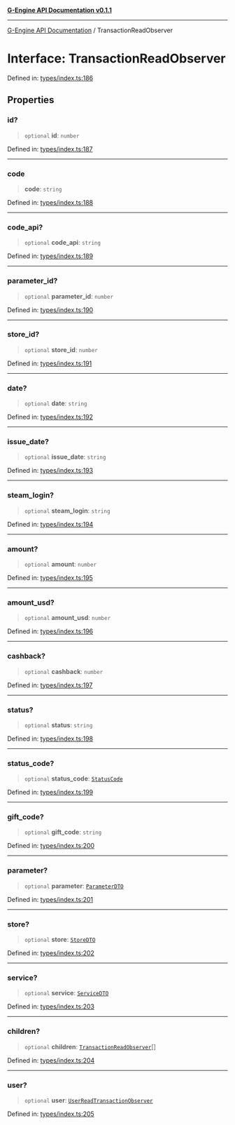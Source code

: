 [**G-Engine API Documentation v0.1.1**](../README.md)

***

[G-Engine API Documentation](../globals.md) / TransactionReadObserver

# Interface: TransactionReadObserver

Defined in: [types/index.ts:186](https://github.com/yakoshiq/g-engine-nodejs-lib/blob/63328d85b5989256f3bd1f6ff7feb24d5e5a10a6/src/types/index.ts#L186)

## Properties

### id?

> `optional` **id**: `number`

Defined in: [types/index.ts:187](https://github.com/yakoshiq/g-engine-nodejs-lib/blob/63328d85b5989256f3bd1f6ff7feb24d5e5a10a6/src/types/index.ts#L187)

***

### code

> **code**: `string`

Defined in: [types/index.ts:188](https://github.com/yakoshiq/g-engine-nodejs-lib/blob/63328d85b5989256f3bd1f6ff7feb24d5e5a10a6/src/types/index.ts#L188)

***

### code\_api?

> `optional` **code\_api**: `string`

Defined in: [types/index.ts:189](https://github.com/yakoshiq/g-engine-nodejs-lib/blob/63328d85b5989256f3bd1f6ff7feb24d5e5a10a6/src/types/index.ts#L189)

***

### parameter\_id?

> `optional` **parameter\_id**: `number`

Defined in: [types/index.ts:190](https://github.com/yakoshiq/g-engine-nodejs-lib/blob/63328d85b5989256f3bd1f6ff7feb24d5e5a10a6/src/types/index.ts#L190)

***

### store\_id?

> `optional` **store\_id**: `number`

Defined in: [types/index.ts:191](https://github.com/yakoshiq/g-engine-nodejs-lib/blob/63328d85b5989256f3bd1f6ff7feb24d5e5a10a6/src/types/index.ts#L191)

***

### date?

> `optional` **date**: `string`

Defined in: [types/index.ts:192](https://github.com/yakoshiq/g-engine-nodejs-lib/blob/63328d85b5989256f3bd1f6ff7feb24d5e5a10a6/src/types/index.ts#L192)

***

### issue\_date?

> `optional` **issue\_date**: `string`

Defined in: [types/index.ts:193](https://github.com/yakoshiq/g-engine-nodejs-lib/blob/63328d85b5989256f3bd1f6ff7feb24d5e5a10a6/src/types/index.ts#L193)

***

### steam\_login?

> `optional` **steam\_login**: `string`

Defined in: [types/index.ts:194](https://github.com/yakoshiq/g-engine-nodejs-lib/blob/63328d85b5989256f3bd1f6ff7feb24d5e5a10a6/src/types/index.ts#L194)

***

### amount?

> `optional` **amount**: `number`

Defined in: [types/index.ts:195](https://github.com/yakoshiq/g-engine-nodejs-lib/blob/63328d85b5989256f3bd1f6ff7feb24d5e5a10a6/src/types/index.ts#L195)

***

### amount\_usd?

> `optional` **amount\_usd**: `number`

Defined in: [types/index.ts:196](https://github.com/yakoshiq/g-engine-nodejs-lib/blob/63328d85b5989256f3bd1f6ff7feb24d5e5a10a6/src/types/index.ts#L196)

***

### cashback?

> `optional` **cashback**: `number`

Defined in: [types/index.ts:197](https://github.com/yakoshiq/g-engine-nodejs-lib/blob/63328d85b5989256f3bd1f6ff7feb24d5e5a10a6/src/types/index.ts#L197)

***

### status?

> `optional` **status**: `string`

Defined in: [types/index.ts:198](https://github.com/yakoshiq/g-engine-nodejs-lib/blob/63328d85b5989256f3bd1f6ff7feb24d5e5a10a6/src/types/index.ts#L198)

***

### status\_code?

> `optional` **status\_code**: [`StatusCode`](../enumerations/StatusCode.md)

Defined in: [types/index.ts:199](https://github.com/yakoshiq/g-engine-nodejs-lib/blob/63328d85b5989256f3bd1f6ff7feb24d5e5a10a6/src/types/index.ts#L199)

***

### gift\_code?

> `optional` **gift\_code**: `string`

Defined in: [types/index.ts:200](https://github.com/yakoshiq/g-engine-nodejs-lib/blob/63328d85b5989256f3bd1f6ff7feb24d5e5a10a6/src/types/index.ts#L200)

***

### parameter?

> `optional` **parameter**: [`ParameterDTO`](ParameterDTO.md)

Defined in: [types/index.ts:201](https://github.com/yakoshiq/g-engine-nodejs-lib/blob/63328d85b5989256f3bd1f6ff7feb24d5e5a10a6/src/types/index.ts#L201)

***

### store?

> `optional` **store**: [`StoreDTO`](StoreDTO.md)

Defined in: [types/index.ts:202](https://github.com/yakoshiq/g-engine-nodejs-lib/blob/63328d85b5989256f3bd1f6ff7feb24d5e5a10a6/src/types/index.ts#L202)

***

### service?

> `optional` **service**: [`ServiceDTO`](ServiceDTO.md)

Defined in: [types/index.ts:203](https://github.com/yakoshiq/g-engine-nodejs-lib/blob/63328d85b5989256f3bd1f6ff7feb24d5e5a10a6/src/types/index.ts#L203)

***

### children?

> `optional` **children**: [`TransactionReadObserver`](TransactionReadObserver.md)[]

Defined in: [types/index.ts:204](https://github.com/yakoshiq/g-engine-nodejs-lib/blob/63328d85b5989256f3bd1f6ff7feb24d5e5a10a6/src/types/index.ts#L204)

***

### user?

> `optional` **user**: [`UserReadTransactionObserver`](UserReadTransactionObserver.md)

Defined in: [types/index.ts:205](https://github.com/yakoshiq/g-engine-nodejs-lib/blob/63328d85b5989256f3bd1f6ff7feb24d5e5a10a6/src/types/index.ts#L205)
